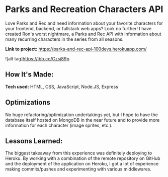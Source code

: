 # Parks and Recreation Characters API
Love Parks and Rec and need information about your favorite characters for your frontend, backend, or fullstack web apps? Look no further! I have created Ron's worst nightmare, a Parks and Rec API with information about many recurring characters in the series from all seasons. 

**Link to project:** https://parks-and-rec-api-100devs.herokuapp.com/

![alt tag]https://ibb.co/Czsj89p

## How It's Made:

**Tech used:** HTML, CSS, JavaScript, Node.JS, Express

## Optimizations

No huge refactoring/optimization undertakings yet, but I hope to have the database itself hosted on MongoDB in the near future and to provide more information for each character (image sprites, etc.).

## Lessons Learned:

The biggest takeaway from this experience was definitely deploying to Heroku. By working with a combination of the remote repository on GitHub and the deployment of the application on Heroku, I got a lot of experience making commits/pushes and experimenting with various middlewares. 
